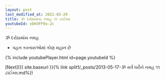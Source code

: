 ```yaml
---
layout: post
last_modified_at: 2021-03-29
title: ૐ દરોઠામાંય નમહ ૧૧ ટાઈમ્સ
youtubeId: obH3FF9u-2c
---
```

 
 
 ૐ દરોઠામાંય નમહ  
 
 -  વહન કરનારાઓમાં કોણ મહાન છે 
 
  
 
  
 
 
 
 
 
 


{% include youtubePlayer.html id=page.youtubeId %}
 
[Next]({{ site.baseurl }}{% link  split1/_posts/2013-05-17-ૐ સર્વ ધરીને નમહ ૧૧ ટાઈમ્સ.md%})
 
